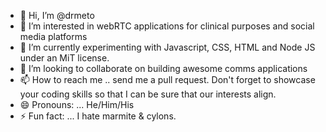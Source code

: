 - 👋 Hi, I’m @drmeto
- 👀 I’m interested in webRTC applications for clinical purposes and social media platforms
- 🌱 I’m currently experimenting with Javascript, CSS, HTML and Node JS under an MiT license.
- 💞️ I’m looking to collaborate on building awesome comms applications
- 📫 How to reach me .. send me a pull request. Don't forget to showcase your coding skills so that I can be sure that our interests align.
- 😄 Pronouns: ... He/Him/His
- ⚡ Fun fact: ... I hate marmite & cylons.

<!---
drmeto/drmeto is a ✨ special ✨ repository because its `README.md` (this file) appears on your GitHub profile.
You can click the Preview link to take a look at your changes.
--->
